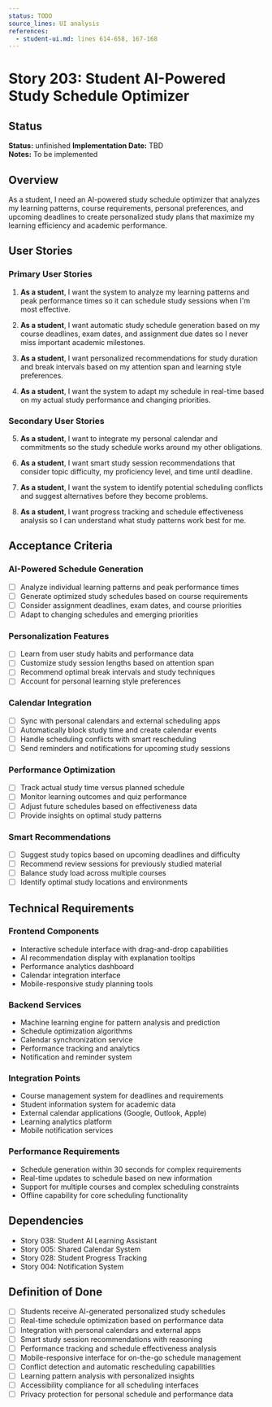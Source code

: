```yaml
---
status: TODO
source_lines: UI analysis
references:
  - student-ui.md: lines 614-658, 167-168
---
```

# Story 203: Student AI-Powered Study Schedule Optimizer

## Status
**Status:** unfinished
**Implementation Date:** TBD  
**Notes:** To be implemented

## Overview

As a student, I need an AI-powered study schedule optimizer that analyzes my learning patterns, course requirements, personal preferences, and upcoming deadlines to create personalized study plans that maximize my learning efficiency and academic performance.

## User Stories

### Primary User Stories

1. **As a student**, I want the system to analyze my learning patterns and peak performance times so it can schedule study sessions when I'm most effective.

2. **As a student**, I want automatic study schedule generation based on my course deadlines, exam dates, and assignment due dates so I never miss important academic milestones.

3. **As a student**, I want personalized recommendations for study duration and break intervals based on my attention span and learning style preferences.

4. **As a student**, I want the system to adapt my schedule in real-time based on my actual study performance and changing priorities.

### Secondary User Stories

5. **As a student**, I want to integrate my personal calendar and commitments so the study schedule works around my other obligations.

6. **As a student**, I want smart study session recommendations that consider topic difficulty, my proficiency level, and time until deadline.

7. **As a student**, I want the system to identify potential scheduling conflicts and suggest alternatives before they become problems.

8. **As a student**, I want progress tracking and schedule effectiveness analysis so I can understand what study patterns work best for me.

## Acceptance Criteria

### AI-Powered Schedule Generation
- [ ] Analyze individual learning patterns and peak performance times
- [ ] Generate optimized study schedules based on course requirements
- [ ] Consider assignment deadlines, exam dates, and course priorities
- [ ] Adapt to changing schedules and emerging priorities

### Personalization Features
- [ ] Learn from user study habits and performance data
- [ ] Customize study session lengths based on attention span
- [ ] Recommend optimal break intervals and study techniques
- [ ] Account for personal learning style preferences

### Calendar Integration
- [ ] Sync with personal calendars and external scheduling apps
- [ ] Automatically block study time and create calendar events
- [ ] Handle scheduling conflicts with smart rescheduling
- [ ] Send reminders and notifications for upcoming study sessions

### Performance Optimization
- [ ] Track actual study time versus planned schedule
- [ ] Monitor learning outcomes and quiz performance
- [ ] Adjust future schedules based on effectiveness data
- [ ] Provide insights on optimal study patterns

### Smart Recommendations
- [ ] Suggest study topics based on upcoming deadlines and difficulty
- [ ] Recommend review sessions for previously studied material
- [ ] Balance study load across multiple courses
- [ ] Identify optimal study locations and environments

## Technical Requirements

### Frontend Components
- Interactive schedule interface with drag-and-drop capabilities
- AI recommendation display with explanation tooltips
- Performance analytics dashboard
- Calendar integration interface
- Mobile-responsive study planning tools

### Backend Services
- Machine learning engine for pattern analysis and prediction
- Schedule optimization algorithms
- Calendar synchronization service
- Performance tracking and analytics
- Notification and reminder system

### Integration Points
- Course management system for deadlines and requirements
- Student information system for academic data
- External calendar applications (Google, Outlook, Apple)
- Learning analytics platform
- Mobile notification services

### Performance Requirements
- Schedule generation within 30 seconds for complex requirements
- Real-time updates to schedule based on new information
- Support for multiple courses and complex scheduling constraints
- Offline capability for core scheduling functionality

## Dependencies

- Story 038: Student AI Learning Assistant
- Story 005: Shared Calendar System
- Story 028: Student Progress Tracking
- Story 004: Notification System

## Definition of Done

- [ ] Students receive AI-generated personalized study schedules
- [ ] Real-time schedule optimization based on performance data
- [ ] Integration with personal calendars and external apps
- [ ] Smart study session recommendations with reasoning
- [ ] Performance tracking and schedule effectiveness analysis
- [ ] Mobile-responsive interface for on-the-go schedule management
- [ ] Conflict detection and automatic rescheduling capabilities
- [ ] Learning pattern analysis with personalized insights
- [ ] Accessibility compliance for all scheduling interfaces
- [ ] Privacy protection for personal schedule and performance data

